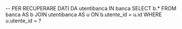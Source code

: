 -- PER RECUPERARE DATI DA utentibanca IN  banca
SELECT b.* FROM banca AS b JOIN utentibanca AS u ON b.utente_id = u.id WHERE u.utente_id = ?
